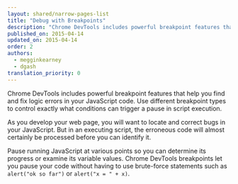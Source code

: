 ```yaml
---
layout: shared/narrow-pages-list
title: "Debug with Breakpoints"
description: "Chrome DevTools includes powerful breakpoint features that help you find and fix logic errors in your JavaScript code."
published_on: 2015-04-14
updated_on: 2015-04-14
order: 2
authors:
  - megginkearney
  - dgash
translation_priority: 0
---
```


<p class="intro">
  Chrome DevTools includes powerful breakpoint features that help you find and fix logic errors in your JavaScript code. Use different breakpoint types to control exactly what conditions can trigger a pause in script execution.
</p>

As you develop your web page,
you will want to locate and correct bugs in your JavaScript.
But in an executing script,
the erroneous code will almost certainly be processed
before you can identify it.

Pause running JavaScript at various points
so you can determine its progress or examine its variable values.
Chrome DevTools breakpoints let you pause your code
without having to use brute-force statements
such as `alert("ok so far")` or `alert("x = " + x)`.
